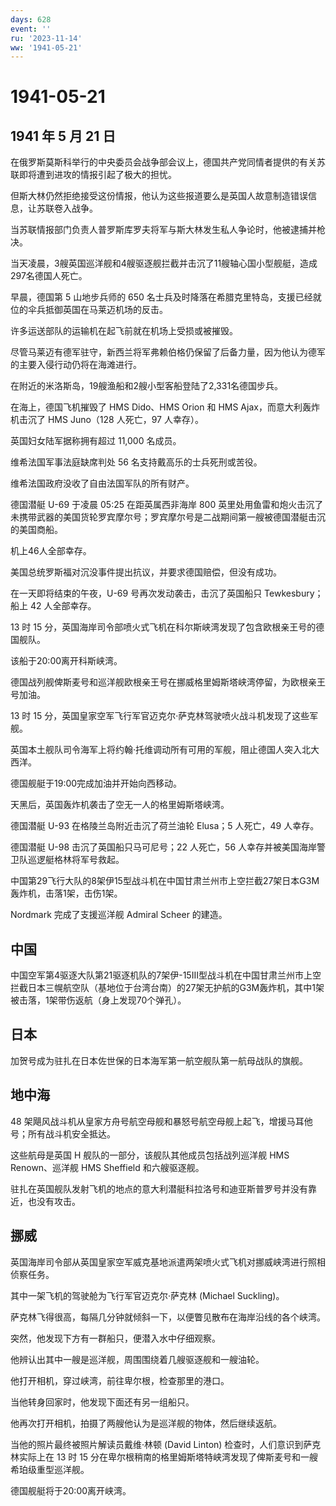 ```yaml
---
days: 628
event: ''
ru: '2023-11-14'
ww: '1941-05-21'
---
```


# 1941-05-21

## 1941 年 5 月 21 日

在俄罗斯莫斯科举行的中央委员会战争部会议上，德国共产党同情者提供的有关苏联即将遭到进攻的情报引起了极大的担忧。

但斯大林仍然拒绝接受这份情报，他认为这些报道要么是英国人故意制造错误信息，让苏联卷入战争。

当苏联情报部门负责人普罗斯库罗夫将军与斯大林发生私人争论时，他被逮捕并枪决。

当天凌晨，3艘英国巡洋舰和4艘驱逐舰拦截并击沉了11艘轴心国小型舰艇，造成297名德国人死亡。

早晨，德国第 5 山地步兵师的 650
名士兵及时降落在希腊克里特岛，支援已经就位的伞兵抵御英国在马莱迈机场的反击。

许多运送部队的运输机在起飞前就在机场上受损或被摧毁。

尽管马莱迈有德军驻守，新西兰将军弗赖伯格仍保留了后备力量，因为他认为德军的主要入侵行动仍将在海滩进行。

在附近的米洛斯岛，19艘渔船和2艘小型客船登陆了2,331名德国步兵。

在海上，德国飞机摧毁了 HMS Dido、HMS Orion 和 HMS
Ajax，而意大利轰炸机击沉了 HMS Juno（128 人死亡，97 人幸存）。

英国妇女陆军据称拥有超过 11,000 名成员。

维希法国军事法庭缺席判处 56 名支持戴高乐的士兵死刑或苦役。

维希法国政府没收了自由法国军队的所有财产。

德国潜艇 U-69 于凌晨 05:25 在距英属西非海岸 800
英里处用鱼雷和炮火击沉了未携带武器的美国货轮罗宾摩尔号；罗宾摩尔号是二战期间第一艘被德国潜艇击沉的美国商船。

机上46人全部幸存。

美国总统罗斯福对沉没事件提出抗议，并要求德国赔偿，但没有成功。

在一天即将结束的午夜，U-69 号再次发动袭击，击沉了英国船只
Tewkesbury；船上 42 人全部幸存。

13 时 15
分，英国海岸司令部喷火式飞机在科尔斯峡湾发现了包含欧根亲王号的德国舰队。

该船于20:00离开科斯峡湾。

德国战列舰俾斯麦号和巡洋舰欧根亲王号在挪威格里姆斯塔峡湾停留，为欧根亲王号加油。

13 时 15
分，英国皇家空军飞行军官迈克尔·萨克林驾驶喷火战斗机发现了这些军舰。

英国本土舰队司令海军上将约翰·托维调动所有可用的军舰，阻止德国人突入北大西洋。

德国舰艇于19:00完成加油并开始向西移动。

天黑后，英国轰炸机袭击了空无一人的格里姆斯塔峡湾。

德国潜艇 U-93 在格陵兰岛附近击沉了荷兰油轮 Elusa；5 人死亡，49 人幸存。

德国潜艇 U-98 击沉了英国船只马可尼号；22 人死亡，56
人幸存并被美国海岸警卫队巡逻艇格林将军号救起。

中国第29飞行大队的8架伊15型战斗机在中国甘肃兰州市上空拦截27架日本G3M轰炸机，击落1架，击伤1架。

Nordmark 完成了支援巡洋舰 Admiral Scheer 的建造。

## 中国

中国空军第4驱逐大队第21驱逐机队的7架伊-15III型战斗机在中国甘肃兰州市上空拦截日本三幌航空队（基地位于台湾台南）的27架无护航的G3M轰炸机，其中1架被击落，1架带伤返航（身上发现70个弹孔）。

## 日本

加贺号成为驻扎在日本佐世保的日本海军第一航空舰队第一航母战队的旗舰。

## 地中海

48
架飓风战斗机从皇家方舟号航空母舰和暴怒号航空母舰上起飞，增援马耳他号；所有战斗机安全抵达。

这些航母是英国 H 舰队的一部分，该舰队其他成员包括战列巡洋舰 HMS
Renown、巡洋舰 HMS Sheffield 和六艘驱逐舰。

驻扎在英国舰队发射飞机的地点的意大利潜艇科拉洛号和迪亚斯普罗号并没有靠近，也没有攻击。

## 挪威

英国海岸司令部从英国皇家空军威克基地派遣两架喷火式飞机对挪威峡湾进行照相侦察任务。

其中一架飞机的驾驶舱为飞行军官迈克尔·萨克林 (Michael Suckling)。

萨克林飞得很高，每隔几分钟就倾斜一下，以便瞥见散布在海岸沿线的各个峡湾。

突然，他发现下方有一群船只，便潜入水中仔细观察。

他辨认出其中一艘是巡洋舰，周围围绕着几艘驱逐舰和一艘油轮。

他打开相机，穿过峡湾，前往卑尔根，检查那里的港口。

当他转身回家时，他发现下面还有另一组船只。

他再次打开相机，拍摄了两艘他认为是巡洋舰的物体，然后继续返航。

当他的照片最终被照片解读员戴维·林顿 (David Linton)
检查时，人们意识到萨克林实际上在 13 时 15
分在卑尔根稍南的格里姆斯塔特峡湾发现了俾斯麦号和一艘希珀级重型巡洋舰。

德国舰艇将于20:00离开峡湾。